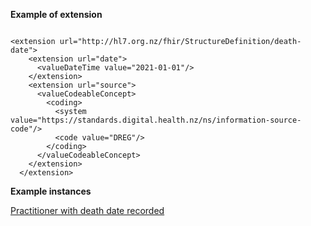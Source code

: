 
**Example of extension**

```

<extension url="http://hl7.org.nz/fhir/StructureDefinition/death-date">
    <extension url="date">
      <valueDateTime value="2021-01-01"/>
    </extension>
    <extension url="source">
      <valueCodeableConcept>
        <coding>
          <system value="https://standards.digital.health.nz/ns/information-source-code"/>
          <code value="DREG"/>
        </coding>
      </valueCodeableConcept>
    </extension>
  </extension>

```

**Example instances**

[Practitioner with death date recorded](Practitioner-practitioner-death-date.html)